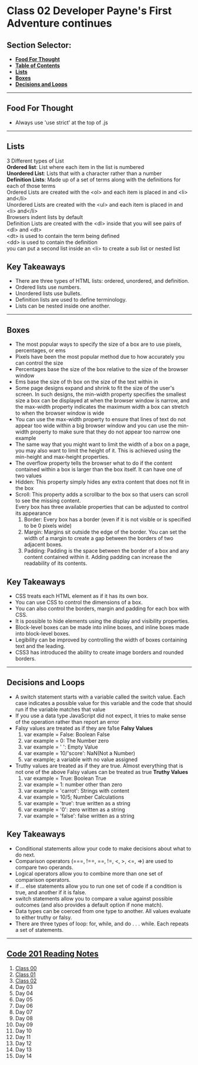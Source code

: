 # **Class 02 Developer Payne's First Adventure continues**

## **Section Selector**:
  - [**Food For Thought**](#food-for-thought)
  - [**Table of Contents**](#code-201-reading-notes)
  - [**Lists**](#lists)
  - [**Boxes**](#boxes)
  - [**Decisions and Loops**](#decisions-and-loops)

---

## **Food For Thought**
-  Always use 'use strict' at the top of .js

---

## **Lists**
3 Different types of List  
**Ordered list**: List where each item in the list is numbered  
**Unordered List**: Lists that with a character rather than a number  
**Definition Lists**: Made up of a set of terms along with the definitions for each of those terms  
Ordered Lists are created with the <ol\> and each item is placed in and <li\> and</li\>  
Unordered Lists are created with the <ul\> and each item is placed in and <li\> and</li\>  
Browsers indent lists by default  
Definition Lists are created with the <dl\> inside that you will see pairs of <dl\> and <dt\>  
<dt\> is used to contain the term being defined  
<dd\> is used to contain the definition  
you can put a second list inside an <li\> to create a sub list or nested list    

## **Key Takeaways**
- There are three types of HTML lists: ordered, unordered, and definition.
- Ordered lists use numbers.
- Unordered lists use bullets.
- Definition lists are used to define terminology. 
- Lists can be nested inside one another.

---

## **Boxes**
- The most popular ways to specify the size of a box are to use pixels, percentages, or ems  
- Pixels have been the most popular method due to how accurately you can control the size  
- Percentages base the size of the box relative to the size of the browser window  
- Ems base the size of th box on the size of the text within in  
- Some page designs expand and shrink to fit the size of the user's screen. In such designs, the min-width property specifies the smallest size a box can be displayed at when the browser window is narrow, and the max-width property indicates the maximum width a box can stretch to when the browser window is wide  
- You can use the max-width property to ensure that lines of text do not appear too wide within a big browser window and you can use the min-width property to make sure that they do not appear too narrow one example  
- The same way that you might want to limit the width of a box on a page, you may also want to limit the height of it. This is achieved using the min-height and max-height properties.  
- The overflow property tells the browser what to do if the content contained within a box is larger than the box itself. It can have one of two values  
- Hidden: This property simply hides any extra content that does not fit in the box  
- Scroll: This property adds a scrollbar to the box so that users can scroll to see the missing content.  
Every box has three available properties that can be adjusted to control its appearance
  1. Border: Every box has a border (even if it is not visible or is specified to be 0 pixels wide)  
  2. Margin: Margins sit outside the edge of the border. You can set the width of a margin to create a gap between the borders of two adjacent boxes.  
  3. Padding: Padding is the space between the border of a box and any content contained within it. Adding padding can increase the readability of its contents.  

## **Key Takeaways**
- CSS treats each HTML element as if it has its own box.
- You can use CSS to control the dimensions of a box.
- You can also control the borders, margin and padding for each box with CSS.
- It is possible to hide elements using the display and visibility properties.
- Block-level boxes can be made into inline boxes, and inline boxes made into block-level boxes.
- Legibility can be improved by controlling the width of boxes containing text and the leading.
- CSS3 has introduced the ability to create image borders and rounded borders.

---

## **Decisions and Loops**
- A switch statement starts with a variable called the switch value. Each case indicates a possible value for this variable and the code that should run if the variable matches that value
- If you use a data type JavaScript did not expect, it tries to make sense of the operation rather than report an error
- Falsy values are treated as if they are fa1se
**Falsy Values**
  1. var example = False: Boolean False
  2. var example = 0: The Number zero
  3. var example = ' ': Empty Value
  4. var example = 10/'score': NaN(Not a Number\)
  5. var example; a variable with no value assigned 
- Truthy values are treated as if they are true. Almost everything that is not one of the above Falsy values can be treated as true
**Truthy Values**
  1. var example = True: Boolean True
  2. var example = 1: number other than zero
  3. var example = 'carrot': Strings with content
  4. var example = 10/5; Number Calculations
  5. var example = 'true': true written as a string
  6. var example = '0': zero written as a string
  7. var example = 'false': false written as a string


## **Key Takeaways**
- Conditional statements allow your code to make decisions about what to do next.
- Comparison operators (===, !==, ==, !=, <, >, <=, =>) are used to compare two operands.
- Logical operators allow you to combine more than one set of comparison operators.
- if ... else statements allow you to run one set of code if a condition is true, and another if it is false.
- switch statements allow you to compare a value against possible outcomes (and also provides a default option if none match).
- Data types can be coerced from one type to another. All values evaluate to either truthy or falsy.
- There are three types of loop: for, while, and do . . . while. Each repeats a set of statements.

---

## [**Code 201 Reading Notes**](/201/201homepage.md)
  1. [Class 00](/201/class-01.md)
  2. [Class 01](/201/class-02.md)
  3. [Class 02](/201/class-03.md)
  4. Day 03
  5. Day 04
  6. Day 05
  7. Day 06
  8. Day 07
  9. Day 08
  10. Day 09
  11. Day 10
  12. Day 11
  13. Day 12
  14. Day 13
  15. Day 14
<!-- DrP E-Sign Up, Up, Down, Down, Left, Right, Left, Right, B, A, Start -->
